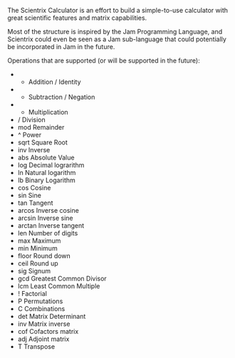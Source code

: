 The Scientrix Calculator is an effort to build a simple-to-use calculator with great scientific features and matrix capabilities.

Most of the structure is inspired by the Jam Programming Language, and Scientrix could even be seen as a Jam sub-language that could potentially be incorporated in Jam in the future.

Operations that are supported (or will be supported in the future):

- +   Addition / Identity
- -   Subtraction / Negation
- *   Multiplication
- /   Division
- mod Remainder
- ^   Power
- sqrt Square Root
- inv Inverse
- abs Absolute Value
- log Decimal lograrithm
- ln  Natural logarithm
- lb Binary Logarithm
- cos Cosine
- sin Sine
- tan Tangent
- arcos Inverse cosine
- arcsin Inverse sine
- arctan Inverse tangent
- len Number of digits
- max Maximum
- min Minimum
- floor Round down
- ceil Round up
- sig Signum
- gcd Greatest Common Divisor
- lcm Least Common Multiple
- ! Factorial
- P Permutations
- C Combinations
- det Matrix Determinant
- inv Matrix inverse
- cof Cofactors matrix
- adj Adjoint matrix
- T   Transpose
